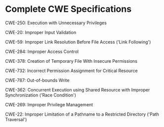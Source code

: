 

# Complete CWE Specifications

CWE-250: Execution with Unnecessary Privileges

CWE-20: Improper Input Validation

CWE-59: Improper Link Resolution Before File Access ('Link Following')

CWE-284: Improper Access Control

CWE-378: Creation of Temporary File With Insecure Permissions

CWE-732: Incorrect Permission Assignment for Critical Resource

CWE-787: Out-of-bounds Write

CWE-362: Concurrent Execution using Shared Resource with Improper Synchronization ('Race Condition')

CWE-269: Improper Privilege Management

CWE-22: Improper Limitation of a Pathname to a Restricted Directory ('Path Traversal')